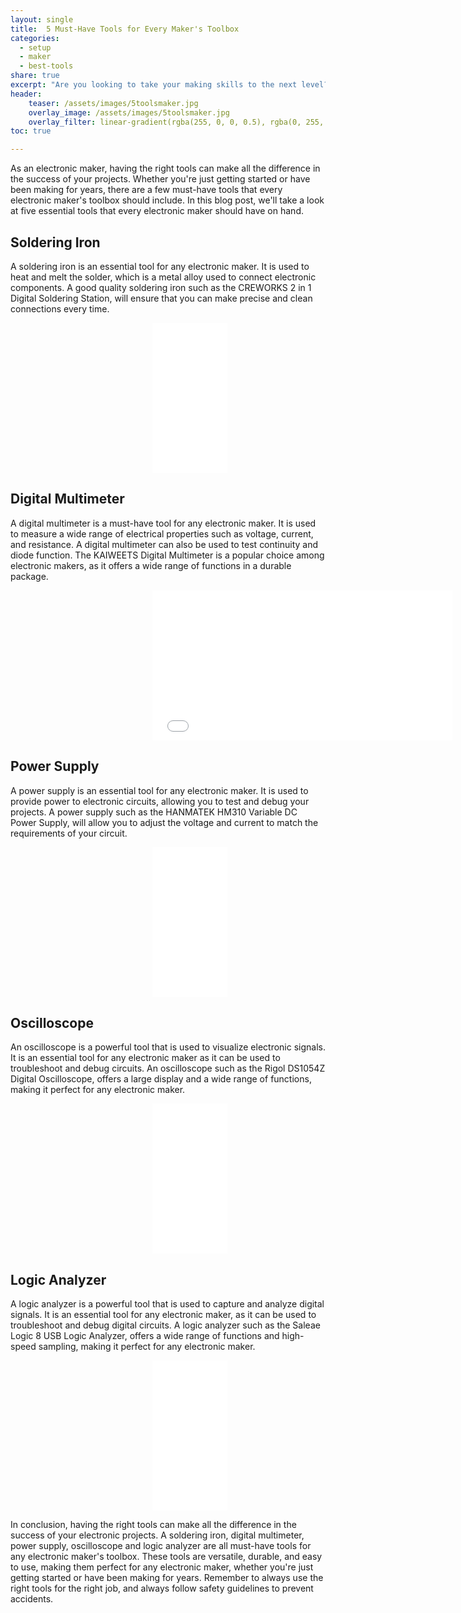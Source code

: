 ```yaml
---
layout: single
title:  5 Must-Have Tools for Every Maker's Toolbox
categories:
  - setup
  - maker
  - best-tools
share: true
excerpt: "Are you looking to take your making skills to the next level? Look no further! Here's a list of 5 essential tools that every maker should have in their toolbox."
header:
    teaser: /assets/images/5toolsmaker.jpg
    overlay_image: /assets/images/5toolsmaker.jpg
    overlay_filter: linear-gradient(rgba(255, 0, 0, 0.5), rgba(0, 255, 255, 0.5))
toc: true

---
```




As an electronic maker, having the right tools can make all the difference in the success of your projects. Whether you're just getting started or have been making for years, there are a few must-have tools that every electronic maker's toolbox should include. In this blog post, we'll take a look at five essential tools that every electronic maker should have on hand.

## Soldering Iron
A soldering iron is an essential tool for any electronic maker. It is used to heat and melt the solder, which is a metal alloy used to connect electronic components. A good quality soldering iron such as the CREWORKS 2 in 1 Digital Soldering Station, will ensure that you can make precise and clean connections every time.
<iframe sandbox="allow-popups allow-scripts allow-modals allow-forms allow-same-origin" style="width:120px;height:240px; margin-left:45%" marginwidth="0" marginheight="0" scrolling="no" frameborder="0" src="//rcm-eu.amazon-adsystem.com/e/cm?lt1=_blank&bc1=000000&IS2=1&bg1=FFFFFF&fc1=000000&lc1=0000FF&t=electroni06e4-21&language=it_IT&o=29&p=8&l=as4&m=amazon&f=ifr&ref=as_ss_li_til&asins=B0855MDHV6&linkId=3e4bc780ced8d3a868b31f7b679c75f9"></iframe>

## Digital Multimeter
A digital multimeter is a must-have tool for any electronic maker. It is used to measure a wide range of electrical properties such as voltage, current, and resistance. A digital multimeter can also be used to test continuity and diode function. The KAIWEETS Digital Multimeter is a popular choice among electronic makers, as it offers a wide range of functions in a durable package.
<iframe sandbox="allow-popups allow-scripts allow-modals allow-forms allow-same-origin" style="width:480px; height:240px;margin-left:45%;" marginwidth="0" marginheight="0" scrolling="no" frameborder="0" src="//rcm-eu.amazon-adsystem.com/e/cm?lt1=_blank&bc1=000000&IS2=1&bg1=FFFFFF&fc1=000000&lc1=0000FF&t=electroni06e4-21&language=it_IT&o=29&p=8&l=as4&m=amazon&f=ifr&ref=as_ss_li_til&asins=B08CX9W7G3&linkId=b8b80c803652b2e1dc41c586cc30d31f"></iframe>

## Power Supply
A power supply is an essential tool for any electronic maker. It is used to provide power to electronic circuits, allowing you to test and debug your projects. A power supply such as the HANMATEK HM310 Variable DC Power Supply, will allow you to adjust the voltage and current to match the requirements of your circuit.
<iframe sandbox="allow-popups allow-scripts allow-modals allow-forms allow-same-origin" style="width:120px;height:240px;;margin-left:45%;" marginwidth="0" marginheight="0" scrolling="no" frameborder="0" src="//rcm-eu.amazon-adsystem.com/e/cm?lt1=_blank&bc1=000000&IS2=1&bg1=FFFFFF&fc1=000000&lc1=0000FF&t=electroni06e4-21&language=it_IT&o=29&p=8&l=as4&m=amazon&f=ifr&ref=as_ss_li_til&asins=B0854JHRYZ&linkId=94781dbb0071998a2879ca039993d06e"></iframe>

## Oscilloscope
An oscilloscope is a powerful tool that is used to visualize electronic signals. It is an essential tool for any electronic maker as it can be used to troubleshoot and debug circuits. An oscilloscope such as the Rigol DS1054Z Digital Oscilloscope, offers a large display and a wide range of functions, making it perfect for any electronic maker.
<iframe sandbox="allow-popups allow-scripts allow-modals allow-forms allow-same-origin" style="width:120px;height:240px;;margin-left:45%;" marginwidth="0" marginheight="0" scrolling="no" frameborder="0" src="//rcm-eu.amazon-adsystem.com/e/cm?lt1=_blank&bc1=000000&IS2=1&bg1=FFFFFF&fc1=000000&lc1=0000FF&t=electroni06e4-21&language=it_IT&o=29&p=8&l=as4&m=amazon&f=ifr&ref=as_ss_li_til&asins=B089WHC4MK&linkId=0079cb24761f56aa90138109cf08d0a9"></iframe>

## Logic Analyzer
A logic analyzer is a powerful tool that is used to capture and analyze digital signals. It is an essential tool for any electronic maker, as it can be used to troubleshoot and debug digital circuits. A logic analyzer such as the Saleae Logic 8 USB Logic Analyzer, offers a wide range of functions and high-speed sampling, making it perfect for any electronic maker.
<iframe sandbox="allow-popups allow-scripts allow-modals allow-forms allow-same-origin" style="width:120px;height:240px;;margin-left:45%;" marginwidth="0" marginheight="0" scrolling="no" frameborder="0" src="//rcm-eu.amazon-adsystem.com/e/cm?lt1=_blank&bc1=000000&IS2=1&bg1=FFFFFF&fc1=000000&lc1=0000FF&t=electroni06e4-21&language=it_IT&o=29&p=8&l=as4&m=amazon&f=ifr&ref=as_ss_li_til&asins=B07D21GG6J&linkId=d3116034c44576b217d1103f4930d77a"></iframe>

In conclusion, having the right tools can make all the difference in the success of your electronic projects. A soldering iron, digital multimeter, power supply, oscilloscope and logic analyzer are all must-have tools for any electronic maker's toolbox. These tools are versatile, durable, and easy to use, making them perfect for any electronic maker, whether you're just getting started or have been making for years. Remember to always use the right tools for the right job, and always follow safety guidelines to prevent accidents.